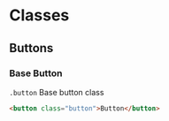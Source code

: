 # Classes

## Buttons
### Base Button
`.button` Base button class
```html
<button class="button">Button</button>
```
